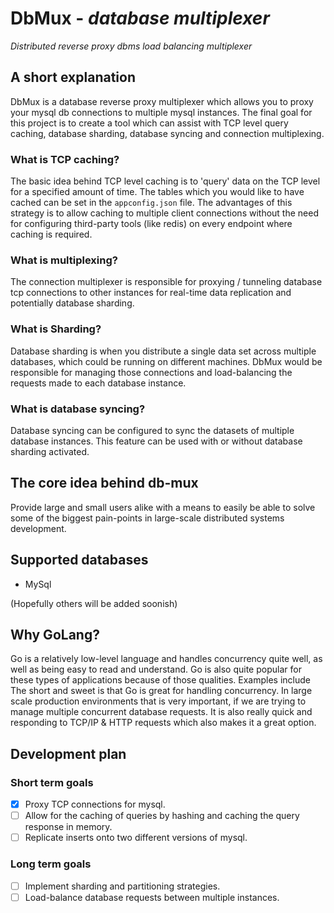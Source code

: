 # DbMux - *database multiplexer*
_Distributed reverse proxy dbms load balancing multiplexer_

## A short explanation
DbMux is a database reverse proxy multiplexer which allows you to proxy your mysql db connections to multiple mysql instances. The final goal for this project is to create a tool which can assist with TCP level query caching, database sharding, database syncing and connection multiplexing. 

### What is TCP caching?

The basic idea behind TCP level caching is to 'query' data on the TCP level for a specified amount of time. The tables which you would like to have cached can be set in the `appconfig.json` file. The advantages of this strategy is to allow caching to multiple client connections without the need for configuring third-party tools (like redis) on every endpoint where caching is required.
### What is multiplexing?
The connection multiplexer is responsible for proxying / tunneling database tcp connections to other instances for real-time data replication and potentially database sharding.
### What is Sharding?
Database sharding is when you distribute a single data set across multiple databases, which could be running on different machines. DbMux would be responsible for managing those connections and load-balancing the requests made to each database instance.
### What is database syncing?
Database syncing can be configured to sync the datasets of multiple database instances. This feature can be used with or without database sharding activated.

## The core idea behind db-mux

Provide large and small users alike with a means to easily be able to solve some of the biggest pain-points in large-scale distributed systems development.

## Supported databases
- MySql

(Hopefully others will be added soonish)

## Why GoLang?
Go is a relatively low-level language and handles concurrency quite well, as well as being easy to read and understand. Go is also quite popular for these types of applications because of those qualities. Examples include 
The short and sweet is that Go is great for handling concurrency. In large scale production environments that is very important, if we are trying to manage multiple concurrent database requests. It is also really quick and responding to TCP/IP & HTTP requests which also makes it a great option.

## Development plan

### Short term goals
  -[X] Proxy TCP connections for mysql.
  -[ ] Allow for the caching of queries by hashing and caching the query response in memory.
  -[ ] Replicate inserts onto two different versions of mysql.

### Long term goals

  -[ ] Implement sharding and partitioning strategies.
  -[ ] Load-balance database requests between multiple instances.
